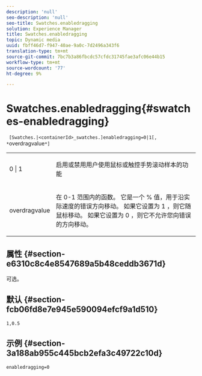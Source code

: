 ```yaml
---
description: 'null'
seo-description: 'null'
seo-title: Swatches.enabledragging
solution: Experience Manager
title: Swatches.enabledragging
topic: Dynamic media
uuid: fbff46d7-f947-40ae-9a0c-7d2496a343f6
translation-type: tm+mt
source-git-commit: 7bc7b3a86fbcdc57cfdc31745fae3afc06e44b15
workflow-type: tm+mt
source-wordcount: '77'
ht-degree: 9%

---
```



# Swatches.enabledragging{#swatches-enabledragging}

` [Swatches.|<containerId>_swatches.]enabledragging=0|1[, *`overdragvalue`*]`

<table id="table_B1363BFD20204093AAB326A1AB503B93"> 
 <tbody> 
  <tr> 
   <td> <p> <span class="codeph"> 0 | 1 </span> </p> </td> 
   <td> <p> 启用或禁用用户使用鼠标或触控手势滚动样本的功能 </p> </td> 
  </tr> 
  <tr> 
   <td> <p> <span class="codeph"> <span class="varname"> overdragvalue  </span> </span> </p> </td> 
   <td> <p> 在<span class="codeph"> 0-1 </span>范围内的函数。 它是一个<span class="codeph"> % </span>值，用于沿实际速度的错误方向移动。 如果它设置为<span class="codeph"> 1 </span>，则它随鼠标移动。 如果它设置为<span class="codeph"> 0 </span>，则它不允许您向错误的方向移动。 </p> </td> 
  </tr> 
 </tbody> 
</table>

## 属性 {#section-e6310c8c4e8547689a5b48ceddb3671d}

可选。

## 默认 {#section-fcb06fd8e7e945e590094efcf9a1d510}

`1,0.5`

## 示例 {#section-3a188ab955c445bcb2efa3c49722c10d}

`enabledragging=0`
